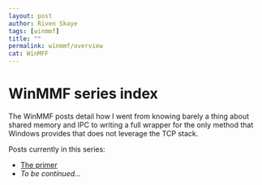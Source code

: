 ```yaml
---
layout: post
author: Riven Skaye
tags: [winmmf]
title: ""
permalink: winmmf/overview
cat: WinMFF
---
```

# WinMMF series index

The WinMMF posts detail how I went from knowing barely a thing about shared memory and IPC to writing a full wrapper
for the only method that Windows provides that does not leverage the TCP stack.

Posts currently in this series:

- [The primer](./mmf-primer)
- _To be continued..._
